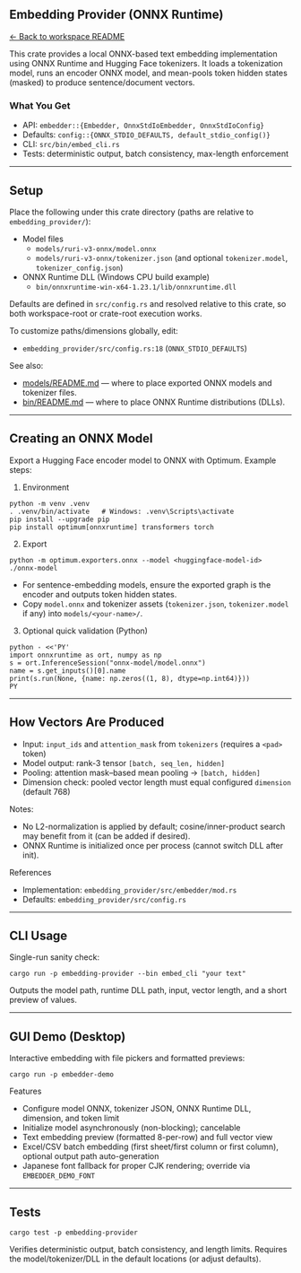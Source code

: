 ## Embedding Provider (ONNX Runtime)

[← Back to workspace README](../README.md)

This crate provides a local ONNX-based text embedding implementation using ONNX Runtime and Hugging Face tokenizers. It loads a tokenization model, runs an encoder ONNX model, and mean-pools token hidden states (masked) to produce sentence/document vectors.

### What You Get
- API: `embedder::{Embedder, OnnxStdIoEmbedder, OnnxStdIoConfig}`
- Defaults: `config::{ONNX_STDIO_DEFAULTS, default_stdio_config()}`
- CLI: `src/bin/embed_cli.rs`
- Tests: deterministic output, batch consistency, max-length enforcement

---

## Setup

Place the following under this crate directory (paths are relative to `embedding_provider/`):

- Model files
  - `models/ruri-v3-onnx/model.onnx`
  - `models/ruri-v3-onnx/tokenizer.json` (and optional `tokenizer.model`, `tokenizer_config.json`)
- ONNX Runtime DLL (Windows CPU build example)
  - `bin/onnxruntime-win-x64-1.23.1/lib/onnxruntime.dll`

Defaults are defined in `src/config.rs` and resolved relative to this crate, so both workspace-root or crate-root execution works.

To customize paths/dimensions globally, edit:
- `embedding_provider/src/config.rs:18` (`ONNX_STDIO_DEFAULTS`)

See also:
- [models/README.md](models/README.md) — where to place exported ONNX models and tokenizer files.
- [bin/README.md](bin/README.md) — where to place ONNX Runtime distributions (DLLs).

---

## Creating an ONNX Model

Export a Hugging Face encoder model to ONNX with Optimum. Example steps:

1) Environment
```
python -m venv .venv
. .venv/bin/activate   # Windows: .venv\Scripts\activate
pip install --upgrade pip
pip install optimum[onnxruntime] transformers torch
```

2) Export
```
python -m optimum.exporters.onnx --model <huggingface-model-id> ./onnx-model
```
- For sentence-embedding models, ensure the exported graph is the encoder and outputs token hidden states.
- Copy `model.onnx` and tokenizer assets (`tokenizer.json`, `tokenizer.model` if any) into `models/<your-name>/`.

3) Optional quick validation (Python)
```
python - <<'PY'
import onnxruntime as ort, numpy as np
s = ort.InferenceSession("onnx-model/model.onnx")
name = s.get_inputs()[0].name
print(s.run(None, {name: np.zeros((1, 8), dtype=np.int64)}))
PY
```

---

## How Vectors Are Produced

- Input: `input_ids` and `attention_mask` from `tokenizers` (requires a `<pad>` token)
- Model output: rank-3 tensor `[batch, seq_len, hidden]`
- Pooling: attention mask–based mean pooling → `[batch, hidden]`
- Dimension check: pooled vector length must equal configured `dimension` (default 768)

Notes:
- No L2-normalization is applied by default; cosine/inner-product search may benefit from it (can be added if desired).
- ONNX Runtime is initialized once per process (cannot switch DLL after init).

References
- Implementation: `embedding_provider/src/embedder/mod.rs`
- Defaults: `embedding_provider/src/config.rs`

---

## CLI Usage

Single-run sanity check:
```
cargo run -p embedding-provider --bin embed_cli "your text"
```
Outputs the model path, runtime DLL path, input, vector length, and a short preview of values.

---

## GUI Demo (Desktop)

Interactive embedding with file pickers and formatted previews:
```
cargo run -p embedder-demo
```
Features
- Configure model ONNX, tokenizer JSON, ONNX Runtime DLL, dimension, and token limit
- Initialize model asynchronously (non-blocking); cancelable
- Text embedding preview (formatted 8-per-row) and full vector view
- Excel/CSV batch embedding (first sheet/first column or first column), optional output path auto-generation
- Japanese font fallback for proper CJK rendering; override via `EMBEDDER_DEMO_FONT`

---

## Tests

```
cargo test -p embedding-provider
```
Verifies deterministic output, batch consistency, and length limits. Requires the model/tokenizer/DLL in the default locations (or adjust defaults).
